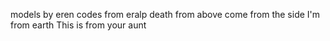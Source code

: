 models by eren
codes from eralp
death from above
come from the side
I'm from earth
This is from your aunt